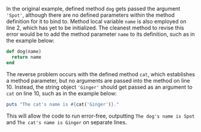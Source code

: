 In the original example, defined method `dog` gets passed the argument `'Spot'`, although there are no defined parameters within the method definition for it to bind to. Method local variable `name` is also employed on line 2, which has yet to be initialized. The cleanest method to revise this error would be to add the method parameter `name` to its definition, such as in the example below:
```Ruby
def dog(name)
  return name
end
```
The reverse problem occurs with the defined method `cat`, which establishes a method parameter, but no arguments are passed into the method on line 10. Instead, the string object `'Ginger'` should get passed as an argument to `cat` on line 10, such as in the example below:
```Ruby
puts "The cat's name is #{cat('Ginger')}."
```
This will allow the code to run error-free, outputting `The dog's name is Spot` and `The cat's name is Ginger` on separate lines.